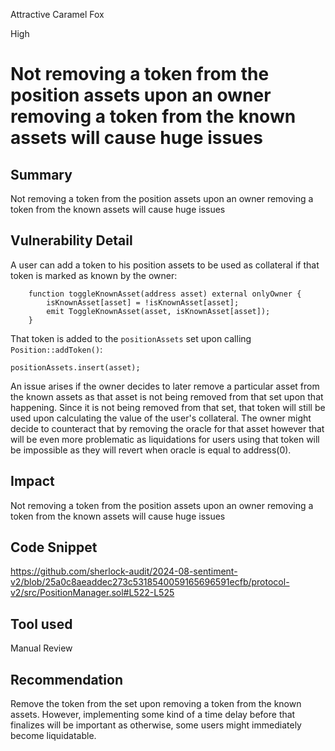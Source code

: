 Attractive Caramel Fox

High

# Not removing a token from the position assets upon an owner removing a token from the known assets will cause huge issues

## Summary
Not removing a token from the position assets upon an owner removing a token from the known assets will cause huge issues

## Vulnerability Detail
A user can add a token to his position assets to be used as collateral if that token is marked as known by the owner:
```solidity
    function toggleKnownAsset(address asset) external onlyOwner {
        isKnownAsset[asset] = !isKnownAsset[asset];
        emit ToggleKnownAsset(asset, isKnownAsset[asset]);
    }
```
That token is added to the `positionAssets` set upon calling `Position::addToken()`:
```solidity
positionAssets.insert(asset);
```
An issue arises if the owner decides to later remove a particular asset from the known assets as that asset is not being removed from that set upon that happening. Since it is not being removed from that set, that token will still be used upon calculating the value of the user's collateral. The owner might decide to counteract that by removing the oracle for that asset however that will be even more problematic as liquidations for users using that token will be impossible as they will revert when oracle is equal to address(0).
## Impact
Not removing a token from the position assets upon an owner removing a token from the known assets will cause huge issues

## Code Snippet
https://github.com/sherlock-audit/2024-08-sentiment-v2/blob/25a0c8aeaddec273c5318540059165696591ecfb/protocol-v2/src/PositionManager.sol#L522-L525
## Tool used

Manual Review

## Recommendation
Remove the token from the set upon removing a token from the known assets. However, implementing some kind of a time delay before that finalizes will be important as otherwise, some users might immediately become liquidatable.